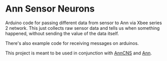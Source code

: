 # Ann Sensor Neurons

Arduino code for passing different data from sensor to Ann via Xbee series 2 network. This just collects raw sensor data and tells us when something happened, without sending the value of the data itself.

There's also example code for receiving messages on arduinos.

This project is meant to be used in conjunction with [AnnCNS](https://github.com/neilgupta/AnnCNS) and [Ann](https://github.com/neilgupta/Ann).
